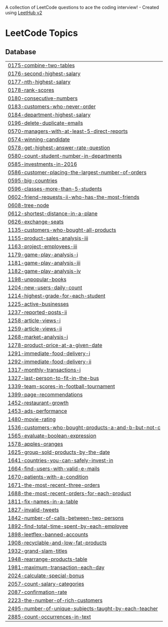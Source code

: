 A collection of LeetCode questions to ace the coding interview! - Created using [LeetHub v2](https://github.com/arunbhardwaj/LeetHub-2.0)
<!---LeetCode Topics Start-->
# LeetCode Topics
## Database
|  |
| ------- |
| [0175-combine-two-tables](https://github.com/J-CECI/LeetCode/tree/master/0175-combine-two-tables) |
| [0176-second-highest-salary](https://github.com/J-CECI/LeetCode/tree/master/0176-second-highest-salary) |
| [0177-nth-highest-salary](https://github.com/J-CECI/LeetCode/tree/master/0177-nth-highest-salary) |
| [0178-rank-scores](https://github.com/J-CECI/LeetCode/tree/master/0178-rank-scores) |
| [0180-consecutive-numbers](https://github.com/J-CECI/LeetCode/tree/master/0180-consecutive-numbers) |
| [0183-customers-who-never-order](https://github.com/J-CECI/LeetCode/tree/master/0183-customers-who-never-order) |
| [0184-department-highest-salary](https://github.com/J-CECI/LeetCode/tree/master/0184-department-highest-salary) |
| [0196-delete-duplicate-emails](https://github.com/J-CECI/LeetCode/tree/master/0196-delete-duplicate-emails) |
| [0570-managers-with-at-least-5-direct-reports](https://github.com/J-CECI/LeetCode/tree/master/0570-managers-with-at-least-5-direct-reports) |
| [0574-winning-candidate](https://github.com/J-CECI/LeetCode/tree/master/0574-winning-candidate) |
| [0578-get-highest-answer-rate-question](https://github.com/J-CECI/LeetCode/tree/master/0578-get-highest-answer-rate-question) |
| [0580-count-student-number-in-departments](https://github.com/J-CECI/LeetCode/tree/master/0580-count-student-number-in-departments) |
| [0585-investments-in-2016](https://github.com/J-CECI/LeetCode/tree/master/0585-investments-in-2016) |
| [0586-customer-placing-the-largest-number-of-orders](https://github.com/J-CECI/LeetCode/tree/master/0586-customer-placing-the-largest-number-of-orders) |
| [0595-big-countries](https://github.com/J-CECI/LeetCode/tree/master/0595-big-countries) |
| [0596-classes-more-than-5-students](https://github.com/J-CECI/LeetCode/tree/master/0596-classes-more-than-5-students) |
| [0602-friend-requests-ii-who-has-the-most-friends](https://github.com/J-CECI/LeetCode/tree/master/0602-friend-requests-ii-who-has-the-most-friends) |
| [0608-tree-node](https://github.com/J-CECI/LeetCode/tree/master/0608-tree-node) |
| [0612-shortest-distance-in-a-plane](https://github.com/J-CECI/LeetCode/tree/master/0612-shortest-distance-in-a-plane) |
| [0626-exchange-seats](https://github.com/J-CECI/LeetCode/tree/master/0626-exchange-seats) |
| [1135-customers-who-bought-all-products](https://github.com/J-CECI/LeetCode/tree/master/1135-customers-who-bought-all-products) |
| [1155-product-sales-analysis-iii](https://github.com/J-CECI/LeetCode/tree/master/1155-product-sales-analysis-iii) |
| [1163-project-employees-iii](https://github.com/J-CECI/LeetCode/tree/master/1163-project-employees-iii) |
| [1179-game-play-analysis-i](https://github.com/J-CECI/LeetCode/tree/master/1179-game-play-analysis-i) |
| [1181-game-play-analysis-iii](https://github.com/J-CECI/LeetCode/tree/master/1181-game-play-analysis-iii) |
| [1182-game-play-analysis-iv](https://github.com/J-CECI/LeetCode/tree/master/1182-game-play-analysis-iv) |
| [1198-unpopular-books](https://github.com/J-CECI/LeetCode/tree/master/1198-unpopular-books) |
| [1204-new-users-daily-count](https://github.com/J-CECI/LeetCode/tree/master/1204-new-users-daily-count) |
| [1214-highest-grade-for-each-student](https://github.com/J-CECI/LeetCode/tree/master/1214-highest-grade-for-each-student) |
| [1225-active-businesses](https://github.com/J-CECI/LeetCode/tree/master/1225-active-businesses) |
| [1237-reported-posts-ii](https://github.com/J-CECI/LeetCode/tree/master/1237-reported-posts-ii) |
| [1258-article-views-i](https://github.com/J-CECI/LeetCode/tree/master/1258-article-views-i) |
| [1259-article-views-ii](https://github.com/J-CECI/LeetCode/tree/master/1259-article-views-ii) |
| [1268-market-analysis-i](https://github.com/J-CECI/LeetCode/tree/master/1268-market-analysis-i) |
| [1278-product-price-at-a-given-date](https://github.com/J-CECI/LeetCode/tree/master/1278-product-price-at-a-given-date) |
| [1291-immediate-food-delivery-i](https://github.com/J-CECI/LeetCode/tree/master/1291-immediate-food-delivery-i) |
| [1292-immediate-food-delivery-ii](https://github.com/J-CECI/LeetCode/tree/master/1292-immediate-food-delivery-ii) |
| [1317-monthly-transactions-i](https://github.com/J-CECI/LeetCode/tree/master/1317-monthly-transactions-i) |
| [1327-last-person-to-fit-in-the-bus](https://github.com/J-CECI/LeetCode/tree/master/1327-last-person-to-fit-in-the-bus) |
| [1339-team-scores-in-football-tournament](https://github.com/J-CECI/LeetCode/tree/master/1339-team-scores-in-football-tournament) |
| [1399-page-recommendations](https://github.com/J-CECI/LeetCode/tree/master/1399-page-recommendations) |
| [1452-restaurant-growth](https://github.com/J-CECI/LeetCode/tree/master/1452-restaurant-growth) |
| [1453-ads-performance](https://github.com/J-CECI/LeetCode/tree/master/1453-ads-performance) |
| [1480-movie-rating](https://github.com/J-CECI/LeetCode/tree/master/1480-movie-rating) |
| [1536-customers-who-bought-products-a-and-b-but-not-c](https://github.com/J-CECI/LeetCode/tree/master/1536-customers-who-bought-products-a-and-b-but-not-c) |
| [1565-evaluate-boolean-expression](https://github.com/J-CECI/LeetCode/tree/master/1565-evaluate-boolean-expression) |
| [1578-apples-oranges](https://github.com/J-CECI/LeetCode/tree/master/1578-apples-oranges) |
| [1625-group-sold-products-by-the-date](https://github.com/J-CECI/LeetCode/tree/master/1625-group-sold-products-by-the-date) |
| [1641-countries-you-can-safely-invest-in](https://github.com/J-CECI/LeetCode/tree/master/1641-countries-you-can-safely-invest-in) |
| [1664-find-users-with-valid-e-mails](https://github.com/J-CECI/LeetCode/tree/master/1664-find-users-with-valid-e-mails) |
| [1670-patients-with-a-condition](https://github.com/J-CECI/LeetCode/tree/master/1670-patients-with-a-condition) |
| [1671-the-most-recent-three-orders](https://github.com/J-CECI/LeetCode/tree/master/1671-the-most-recent-three-orders) |
| [1688-the-most-recent-orders-for-each-product](https://github.com/J-CECI/LeetCode/tree/master/1688-the-most-recent-orders-for-each-product) |
| [1811-fix-names-in-a-table](https://github.com/J-CECI/LeetCode/tree/master/1811-fix-names-in-a-table) |
| [1827-invalid-tweets](https://github.com/J-CECI/LeetCode/tree/master/1827-invalid-tweets) |
| [1842-number-of-calls-between-two-persons](https://github.com/J-CECI/LeetCode/tree/master/1842-number-of-calls-between-two-persons) |
| [1892-find-total-time-spent-by-each-employee](https://github.com/J-CECI/LeetCode/tree/master/1892-find-total-time-spent-by-each-employee) |
| [1898-leetflex-banned-accounts](https://github.com/J-CECI/LeetCode/tree/master/1898-leetflex-banned-accounts) |
| [1908-recyclable-and-low-fat-products](https://github.com/J-CECI/LeetCode/tree/master/1908-recyclable-and-low-fat-products) |
| [1932-grand-slam-titles](https://github.com/J-CECI/LeetCode/tree/master/1932-grand-slam-titles) |
| [1948-rearrange-products-table](https://github.com/J-CECI/LeetCode/tree/master/1948-rearrange-products-table) |
| [1981-maximum-transaction-each-day](https://github.com/J-CECI/LeetCode/tree/master/1981-maximum-transaction-each-day) |
| [2024-calculate-special-bonus](https://github.com/J-CECI/LeetCode/tree/master/2024-calculate-special-bonus) |
| [2057-count-salary-categories](https://github.com/J-CECI/LeetCode/tree/master/2057-count-salary-categories) |
| [2087-confirmation-rate](https://github.com/J-CECI/LeetCode/tree/master/2087-confirmation-rate) |
| [2223-the-number-of-rich-customers](https://github.com/J-CECI/LeetCode/tree/master/2223-the-number-of-rich-customers) |
| [2495-number-of-unique-subjects-taught-by-each-teacher](https://github.com/J-CECI/LeetCode/tree/master/2495-number-of-unique-subjects-taught-by-each-teacher) |
| [2885-count-occurrences-in-text](https://github.com/J-CECI/LeetCode/tree/master/2885-count-occurrences-in-text) |
<!---LeetCode Topics End-->
